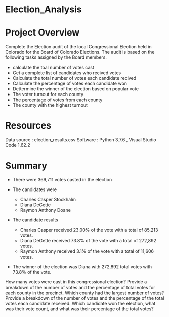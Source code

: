 # Election_Analysis
# Project Overview
Complete the Election audit of the local Congressional Election held in Colorado for the Board of Colorado Elections.
The audit is based on the following tasks assigned by the Board members. 
- calculate the toal number of votes cast
- Get a complete list of candidates who recived votes 
- Calculate the total number of votes each candidate recived
- Calculate the percentage of votes each candidate won
- Dettermine the winner of the election based on popular vote
- The voter turnout for each county
- The percentage of votes from each county
- The county with the highest turnout

# Resources 
Data source : election_results.csv
Software : Python 3.7.6 , Visual Studio Code 1.62.2

# Summary
- There were 369,711 votes casted in the election

- The candidates were
  - Charles Casper Stockhalm
  - Diana DeGette
  - Raymon Anthony Doane
  
- The candidate results
  - Charles Casper received 23.00% of the vote with a total of 85,213 votes.
  - Diana DeGette received 73.8% of the vote with a total of 272,892 votes.
  - Raymon Anthony received 3.1% of the vote with a total of 11,606 votes.
  
- The winner of the election was Diana with 272,892 total votes with 73.8% of the vote.

How many votes were cast in this congressional election?
Provide a breakdown of the number of votes and the percentage of total votes for each county in the precinct.
Which county had the largest number of votes?
Provide a breakdown of the number of votes and the percentage of the total votes each candidate received.
Which candidate won the election, what was their vote count, and what was their percentage of the total votes?
